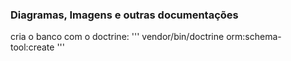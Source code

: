 ### Diagramas, Imagens e outras documentações

cria o banco com o doctrine:
'''
vendor/bin/doctrine orm:schema-tool:create
'''
